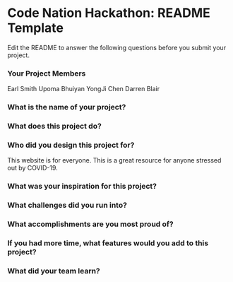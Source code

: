 # Code Nation Hackathon: README Template

Edit the README to answer the following questions before you submit your project.

### Your Project Members
Earl Smith
Upoma Bhuiyan
YongJi Chen
Darren Blair

### What is the name of your project?    

### What does this project do?

### Who did you design this project for?
This website is for everyone. This is a great resource for anyone stressed out by COVID-19. 
### What was your inspiration for this project?

### What challenges did you run into?

### What accomplishments are you most proud of?

### If you had more time, what features would you add to this project?

### What did your team learn?
